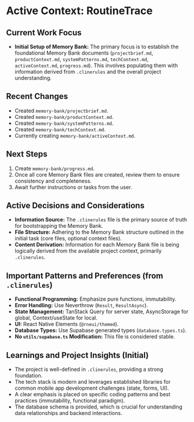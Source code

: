 # Active Context: RoutineTrace

## Current Work Focus

- **Initial Setup of Memory Bank:** The primary focus is to establish the foundational Memory Bank documents (`projectbrief.md`, `productContext.md`, `systemPatterns.md`, `techContext.md`, `activeContext.md`, `progress.md`). This involves populating them with information derived from `.clinerules` and the overall project understanding.

## Recent Changes

- Created `memory-bank/projectbrief.md`.
- Created `memory-bank/productContext.md`.
- Created `memory-bank/systemPatterns.md`.
- Created `memory-bank/techContext.md`.
- Currently creating `memory-bank/activeContext.md`.

## Next Steps

1.  Create `memory-bank/progress.md`.
2.  Once all core Memory Bank files are created, review them to ensure consistency and completeness.
3.  Await further instructions or tasks from the user.

## Active Decisions and Considerations

- **Information Source:** The `.clinerules` file is the primary source of truth for bootstrapping the Memory Bank.
- **File Structure:** Adhering to the Memory Bank structure outlined in the initial task (core files, optional context files).
- **Content Derivation:** Information for each Memory Bank file is being logically derived from the available project context, primarily `.clinerules`.

## Important Patterns and Preferences (from `.clinerules`)

- **Functional Programming:** Emphasize pure functions, immutability.
- **Error Handling:** Use Neverthrow (`Result`, `ResultAsync`).
- **State Management:** TanStack Query for server state, AsyncStorage for global, Context/useState for local.
- **UI:** React Native Elements (`@rneui/themed`).
- **Database Types:** Use Supabase generated types (`database.types.ts`).
- **No `utils/supabase.ts` Modification:** This file is considered stable.

## Learnings and Project Insights (Initial)

- The project is well-defined in `.clinerules`, providing a strong foundation.
- The tech stack is modern and leverages established libraries for common mobile app development challenges (state, forms, UI).
- A clear emphasis is placed on specific coding patterns and best practices (immutability, functional paradigm).
- The database schema is provided, which is crucial for understanding data relationships and backend interactions.
